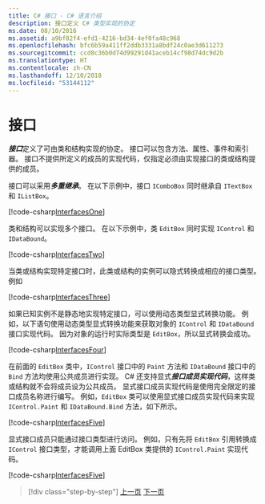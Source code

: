 ```yaml
---
title: C# 接口 - C# 语言介绍
description: 接口定义 C# 类型实现的协定
ms.date: 08/10/2016
ms.assetid: a9bf82f4-efd1-4216-bd34-4ef0fa48c968
ms.openlocfilehash: bfc6b59a411ff2ddb3331a8bdf24c0ae3d611273
ms.sourcegitcommit: ccd8c36b0d74d99291d41aceb14cf98d74dc9d2b
ms.translationtype: HT
ms.contentlocale: zh-CN
ms.lasthandoff: 12/10/2018
ms.locfileid: "53144112"
---
```

# <a name="interfaces"></a>接口

***接口***定义了可由类和结构实现的协定。 接口可以包含方法、属性、事件和索引器。 接口不提供所定义的成员的实现代码，仅指定必须由实现接口的类或结构提供的成员。

接口可以采用***多重继承***。 在以下示例中，接口 `IComboBox` 同时继承自 `ITextBox` 和 `IListBox`。

[!code-csharp[InterfacesOne](../../../samples/snippets/csharp/tour/interfaces/Program.cs#L5-L17)]

类和结构可以实现多个接口。 在以下示例中，类 `EditBox` 同时实现 `IControl` 和 `IDataBound`。

[!code-csharp[InterfacesTwo](../../../samples/snippets/csharp/tour/interfaces/Program.cs#L19-L27)]

当类或结构实现特定接口时，此类或结构的实例可以隐式转换成相应的接口类型。 例如

[!code-csharp[InterfacesThree](../../../samples/snippets/csharp/tour/interfaces/Program.cs#L33-L35)]

如果已知实例不是静态地实现特定接口，可以使用动态类型显式转换功能。 例如，以下语句使用动态类型显式转换功能来获取对象的 `IControl` 和 `IDataBound` 接口实现代码。 因为对象的运行时实际类型是 `EditBox`，所以显式转换会成功。

[!code-csharp[InterfacesFour](../../../samples/snippets/csharp/tour/interfaces/Program.cs#L40-L42)]

在前面的 `EditBox` 类中，`IControl` 接口中的 `Paint` 方法和 `IDataBound` 接口中的 `Bind` 方法均使用公共成员进行实现。 C# 还支持显式***接口成员实现代码***，这样类或结构就不会将成员设为公共成员。 显式接口成员实现代码是使用完全限定的接口成员名称进行编写。 例如，`EditBox` 类可以使用显式接口成员实现代码来实现 `IControl.Paint` 和 `IDataBound.Bind` 方法，如下所示。

[!code-csharp[InterfacesFive](../../../samples/snippets/csharp/tour/interfaces/Program.cs#L60-L64)]

显式接口成员只能通过接口类型进行访问。 例如，只有先将 `EditBox` 引用转换成 `IControl` 接口类型，才能调用上面 EditBox 类提供的 `IControl.Paint` 实现代码。

[!code-csharp[InterfacesFive](../../../samples/snippets/csharp/tour/interfaces/Program.cs#L71-L74)]

>[!div class="step-by-step"]
>[上一页](arrays.md)
>[下一页](enums.md)